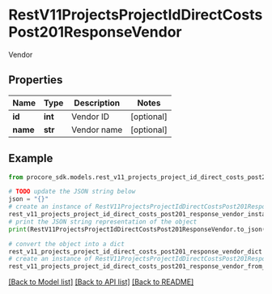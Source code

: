 # RestV11ProjectsProjectIdDirectCostsPost201ResponseVendor

Vendor

## Properties

Name | Type | Description | Notes
------------ | ------------- | ------------- | -------------
**id** | **int** | Vendor ID | [optional] 
**name** | **str** | Vendor name | [optional] 

## Example

```python
from procore_sdk.models.rest_v11_projects_project_id_direct_costs_post201_response_vendor import RestV11ProjectsProjectIdDirectCostsPost201ResponseVendor

# TODO update the JSON string below
json = "{}"
# create an instance of RestV11ProjectsProjectIdDirectCostsPost201ResponseVendor from a JSON string
rest_v11_projects_project_id_direct_costs_post201_response_vendor_instance = RestV11ProjectsProjectIdDirectCostsPost201ResponseVendor.from_json(json)
# print the JSON string representation of the object
print(RestV11ProjectsProjectIdDirectCostsPost201ResponseVendor.to_json())

# convert the object into a dict
rest_v11_projects_project_id_direct_costs_post201_response_vendor_dict = rest_v11_projects_project_id_direct_costs_post201_response_vendor_instance.to_dict()
# create an instance of RestV11ProjectsProjectIdDirectCostsPost201ResponseVendor from a dict
rest_v11_projects_project_id_direct_costs_post201_response_vendor_from_dict = RestV11ProjectsProjectIdDirectCostsPost201ResponseVendor.from_dict(rest_v11_projects_project_id_direct_costs_post201_response_vendor_dict)
```
[[Back to Model list]](../README.md#documentation-for-models) [[Back to API list]](../README.md#documentation-for-api-endpoints) [[Back to README]](../README.md)


